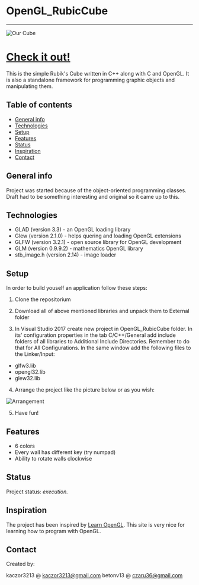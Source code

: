 # OpenGL_RubicCube

---

![Our Cube](https://i.imgur.com/NQzcLg5.gif)

# <a href ="https://www96.zippyshare.com/v/neWyC5Xu/file.html">Check it out!</a>


This is the simple Rubik's Cube written in C++ along with C and OpenGL.
It is also a standalone framework for programming graphic objects and manipulating them.

## Table of contents

- [General info](#general-info)
- [Technologies](#technologies)
- [Setup](#setup)
- [Features](#features)
- [Status](#status)
- [Inspiration](#inspiration)
- [Contact](#contact)

## General info

Project was started because of the object-oriented programming classes. Draft had to be something interesting and original so it came up to this.

## Technologies

- GLAD (version 3.3) - an OpenGL loading library
- Glew (version 2.1.0) - helps quering and loading OpenGL extensions
- GLFW (version 3.2.1) - open source library for OpenGL development
- GLM (version 0.9.9.2) - mathematics OpenGL library
- stb_image.h (version 2.14) - image loader

## Setup

In order to build youself an application follow these steps:

1. Clone the repositorium

2. Download all of above mentioned libraries and unpack them to External folder

3. In Visual Studio 2017 create new project in OpenGL_RubicCube folder. In its' configuration properties in the tab C/C++/General add include folders of all libraries to Additional Include Directories. Remember to do that for All Configurations. In the same window add the following files to the Linker/Input:

- glfw3.lib
- opengl32.lib
- glew32.lib

4. Arrange the project like the picture below or as you wish:

![Arrangement](https://i.imgur.com/5xAQIK8.png)

5. Have fun!

## Features

- 6 colors
- Every wall has different key (try numpad)
- Ability to rotate walls clockwise

## Status

Project status: _execution._

## Inspiration

The project has been inspired by <a href ="https://learnopengl.com/">Learn OpenGL</a>.
This site is very nice for learning how to program with OpenGL.

## Contact

Created by:

kaczor3213 @ kaczor3213@gmail.com
betonv13 @ czaru36@gmail.com